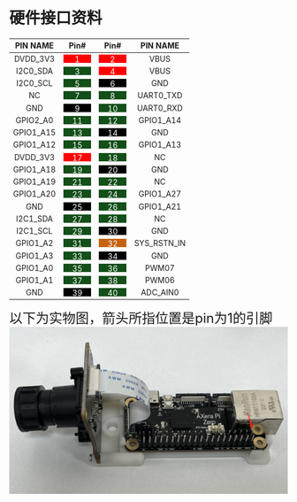 # 硬件接口资料

<title>Document</title>

| <div style="text-align: center;">PIN NAME</div> | <div style="text-align: center;">Pin#</div> | <div style="text-align: center;">Pin#</div> | <div style="text-align: center;">PIN NAME</div> | 
| --- | --- | --- | --- |
| <div style="text-align: center;">DVDD_3V3</div> |<div style="background-color:red ;width: 50px;height: 15px;text-align: center;"><font color="#FFFFFF">1</div></font>|<div style="background-color:red ;width: 50px;height: 15px;text-align: center;"><font color="#FFFFFF">2</div></font>| <div style="text-align: center;">VBUS</div> |
| <div style="text-align: center;">I2C0_SDA</div> |<div style="background-color:rgb(19,79,25) ;width: 50px;height: 15px;text-align: center;"><font color="#FFFFFF">3</div></font>|<div style="background-color:red ;width: 50px;height: 15px;text-align: center;"><font color="#FFFFFF">4</div></font>| <div style="text-align: center;">VBUS</div> |
| <div style="text-align: center;">I2C0_SCL</div> |<div style="background-color:rgb(19,79,25) ;width: 50px;height: 15px;text-align: center;"><font color="#FFFFFF">5</div></font>|<div style="background-color:black ;width: 50px;height: 15px;text-align: center;"><font color="#FFFFFF">6</div></font>| <div style="text-align: center;">GND</div> |
| <div style="text-align: center;">NC</div> |<div style="background-color:rgb(19,79,25) ;width: 50px;height: 15px;text-align: center;"><font color="#FFFFFF">7</div></font>|<div style="background-color:rgb(19,79,25) ;width: 50px;height: 15px;text-align: center;"><font color="#FFFFFF">8</div></font>| <div style="text-align: center;">UART0_TXD</div> |
| <div style="text-align: center;">GND</div> |<div style="background-color:black ;width: 50px;height: 15px;text-align: center;"><font color="#FFFFFF">9</div></font>|<div style="background-color:rgb(19,79,25) ;width: 50px;height: 15px;text-align: center;"><font color="#FFFFFF">10</div></font>| <div style="text-align: center;">UART0_RXD</div> |
| <div style="text-align: center;">GPIO2_A0</div> |<div style="background-color:rgb(19,79,25) ;width: 50px;height: 15px;text-align: center;"><font color="#FFFFFF">11</div></font>|<div style="background-color:rgb(19,79,25) ;width: 50px;height: 15px;text-align: center;"><font color="#FFFFFF">12</div></font>| <div style="text-align: center;">GPIO1_A14</div> |
| <div style="text-align: center;">GPIO1_A15</div> |<div style="background-color:rgb(19,79,25) ;width: 50px;height: 15px;text-align: center;"><font color="#FFFFFF">13</div></font>|<div style="background-color:black ;width: 50px;height: 15px;text-align: center;"><font color="#FFFFFF">14</div></font>| <div style="text-align: center;">GND</div> |
| <div style="text-align: center;">GPIO1_A12</div> |<div style="background-color:rgb(19,79,25) ;width: 50px;height: 15px;text-align: center;"><font color="#FFFFFF">15</div></font>|<div style="background-color:rgb(19,79,25) ;width: 50px;height: 15px;text-align: center;"><font color="#FFFFFF">16</div></font>| <div style="text-align: center;">GPIO1_A13</div> |
| <div style="text-align: center;">DVDD_3V3</div> |<div style="background-color:red ;width: 50px;height: 15px;text-align: center;"><font color="#FFFFFF">17</div> |<div style="background-color:rgb(19,79,25) ;width: 50px;height: 15px;text-align: center;"><font color="#FFFFFF">18</div></font>| <div style="text-align: center;">NC</div> |
| <div style="text-align: center;">GPIO1_A18</div> |<div style="background-color:rgb(19,79,25) ;width: 50px;height: 15px;text-align: center;"><font color="#FFFFFF">19</div></font>|<div style="background-color:black ;width: 50px;height: 15px;text-align: center;"><font color="#FFFFFF">20</div></font>| <div style="text-align: center;">GND</div> |
| <div style="text-align: center;">GPIO1_A19</div> |<div style="background-color:rgb(19,79,25) ;width: 50px;height: 15px;text-align: center;"><font color="#FFFFFF">21</div></font>|<div style="background-color:rgb(19,79,25) ;width: 50px;height: 15px;text-align: center;"><font color="#FFFFFF">22</div></font>| <div style="text-align: center;">NC</div> |
| <div style="text-align: center;">GPIO1_A20</div> |<div style="background-color:rgb(19,79,25) ;width: 50px;height: 15px;text-align: center;"><font color="#FFFFFF">23</div></font>|<div style="background-color:rgb(19,79,25) ;width: 50px;height: 15px;text-align: center;"><font color="#FFFFFF">24</div></font>| <div style="text-align: center;">GPIO1_A27</div> |
| <div style="text-align: center;">GND</div> |<div style="background-color:black ;width: 50px;height: 15px;text-align: center;"><font color="#FFFFFF">25</div></font>|<div style="background-color:rgb(19,79,25) ;width: 50px;height: 15px;text-align: center;"><font color="#FFFFFF">26</div></font>| <div style="text-align: center;">GPIO1_A21</div> |
| <div style="text-align: center;">I2C1_SDA</div> |<div style="background-color:rgb(19,79,25) ;width: 50px;height: 15px;text-align: center;"><font color="#FFFFFF">27</div></font>|<div style="background-color:rgb(19,79,25) ;width: 50px;height: 15px;text-align: center;"><font color="#FFFFFF">28</div></font>| <div style="text-align: center;">NC</div> |
| <div style="text-align: center;">I2C1_SCL</div> |<div style="background-color:rgb(19,79,25) ;width: 50px;height: 15px;text-align: center;"><font color="#FFFFFF">29</div></font>|<div style="background-color:black ;width: 50px;height: 15px;text-align: center;"><font color="#FFFFFF">30</div></font>| <div style="text-align: center;">GND</div> |
| <div style="text-align: center;">GPIO1_A2</div> |<div style="background-color:rgb(19,79,25) ;width: 50px;height: 15px;text-align: center;"><font color="#FFFFFF">31</div></font>|<div style="background-color:rgb(196,98,16) ;width: 50px;height: 15px;text-align: center;"><font color="#FFFFFF">32</div></font>| <div style="text-align: center;">SYS_RSTN_IN</div> |
| <div style="text-align: center;">GPIO1_A3</div> |<div style="background-color:rgb(19,79,25) ;width: 50px;height: 15px;text-align: center;"><font color="#FFFFFF">33</div></font>|<div style="background-color:black ;width: 50px;height: 15px;text-align: center;"><font color="#FFFFFF">34</div></font>| <div style="text-align: center;">GND</div> |
| <div style="text-align: center;">GPIO1_A0</div> |<div style="background-color:rgb(19,79,25) ;width: 50px;height: 15px;text-align: center;"><font color="#FFFFFF">35</div></font>|<div style="background-color:rgb(19,79,25) ;width: 50px;height: 15px;text-align: center;"><font color="#FFFFFF">36</div></font>| <div style="text-align: center;">PWM07</div> |
| <div style="text-align: center;">GPIO1_A1</div> |<div style="background-color:rgb(19,79,25) ;width: 50px;height: 15px;text-align: center;"><font color="#FFFFFF">37</div></font>|<div style="background-color:rgb(19,79,25) ;width: 50px;height: 15px;text-align: center;"><font color="#FFFFFF">38</div></font>| <div style="text-align: center;">PWM06</div> |
| <div style="text-align: center;">GND</div> |<div style="background-color:black ;width: 50px;height: 15px;text-align: center;"><font color="#FFFFFF">39</div></font>|<div style="background-color:rgb(19,79,25) ;width: 50px;height: 15px;text-align: center;"><font color="#FFFFFF">40</div></font>| <div style="text-align: center;">ADC_AIN0</div> |

<font size="5">以下为实物图，箭头所指位置是pin为1的引脚<br /></font>
![](./media/PIN.png)